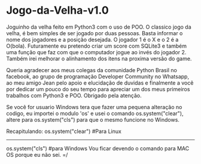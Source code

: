 # Jogo-da-Velha-v1.0
Joguinho da velha feito em Python3 com o uso de POO.
O classico jogo da velha, é bem simples de ser jogado por duas pessoas. Basta informar o nome dos jogadores e a posição desejada.
O jogador 1 é o X e o 2 é a O(bola). Futuramente eu pretendo criar um score com SQLite3 e também uma função que faz com que o 
computador jogue ao invés do jogador 2. Também irei melhorar o alinhamento dos itens na proxima versão do game.

Queria agradecer aos meus colegas da comunidade Python Brasil no facebook, ao grupo de programação Developer Community no 
Whatsapp, ao meu amigo Jean pelo apoio e elucidação de duvidas e finalmente a vocẽ por dedicar um pouco do seu tempo para apreciar 
um dos meus primeiros trabalhos com Python3 e POO. Obrigado pela atenção.

Se vocẽ for usuario Windows tera que fazer uma pequena alteração no codigo, eu importei o modulo 'os' e usei o 
comando os.system("clear"), altere para os.system("cls") para que o mesmo funcione no Windows.

Recapitulando:
os.system("clear") #Para Linux

-------------------------------------------

os.system("cls") #para Windows
Vou ficar devendo o comando para MAC OS porque eu não sei. =/

